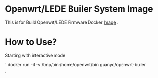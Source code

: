 Openwrt/LEDE Builer System Image
===


This is for Build Openwrt/LEDE Firmware  Docker [Image](https://hub.docker.com/r/guanyc/openwrt-builer/) .




How to Use?
=====
Starting with interactive mode

`
docker run -it -v /tmp/bin:/home/openwrt/bin guanyc/openwrt-builer

`